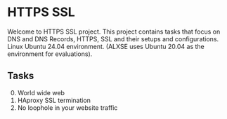 # HTTPS SSL

Welcome to HTTPS SSL project. This project contains tasks that focus on DNS and DNS Records, HTTPS, SSL and their setups and configurations. Linux Ubuntu 24.04 environment. (ALXSE uses Ubuntu 20.04 as the environment for evaluations).

## Tasks

0. World wide web
1. HAproxy SSL termination
2. No loophole in your website traffic
